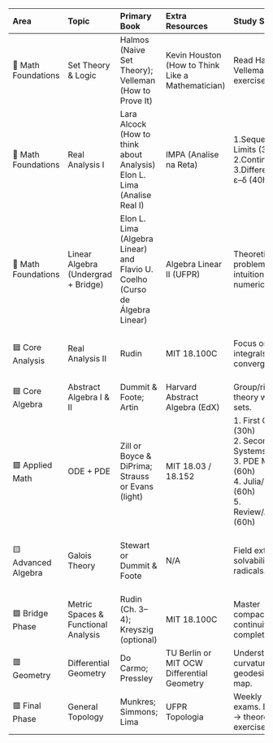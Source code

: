 | Area                | Topic                               | Primary Book                                          | Extra Resources                                      | Study Strategy                                                 |   Hours | Observations                                              |
|:--------------------|:------------------------------------|:------------------------------------------------------|:-------------------------------------------------|:---------------------------------------------------------------|--------:|:----------------------------------------------------------|
| 🔶 Math Foundations | Set Theory & Logic                  | Halmos (Naive Set Theory); Velleman (How to Prove It) | Kevin Houston (How to Think Like a Mathematician) | Read Halmos + Velleman. Do proof exercises by hand.            |      90 | Focus on functions, countability, and proof mastery.      |
| 🔶 Math Foundations | Real Analysis I                     | Lara Alcock (How to think about Analysis) Elon L. Lima (Analise Real I)                                | IMPA (Analise na Reta)                                    | 1.Sequences & Limits (30h)<br>  2.Continuity (30h)<br> 3.Differentiation & ε–δ (40h)               |      100 |     |
| 🔶 Math Foundations | Linear Algebra (Undergrad + Bridge) |Elon L. Lima (Algebra Linear) and Flavio U. Coelho (Curso de Álgebra Linear)    | Algebra Linear II (UFPR)                                | Theoretical problems + matrix intuition. Avoid numerical-only. |      90 | Master duality, eigenvalues, spectral theorem.            |
| 🟦 Core Analysis    | Real Analysis II                    | Rudin                              | MIT 18.100C                                      | Focus on Riemann integrals, uniform convergence.               |      90 | Practice integration theory and functional convergence.   |
| 🟦 Core Algebra     | Abstract Algebra I & II             | Dummit & Foote; Artin                                 | Harvard Abstract Algebra (EdX)                   | Group/ring/field theory with problem sets.                     |      120 | Connect to Galois Theory later.                           |
| 🟩 Applied Math     | ODE + PDE                           | Zill or Boyce & DiPrima; Strauss or Evans (light)     | MIT 18.03 / 18.152                               | 1. First Order ODEs (30h)<br>2. Second Order & Systems (30h)<br>3. PDE Methods (60h)<br>4. Julia/Modeling (60h)<br>5. Review/Applications (60h)                        |      240 | Solve by hand + use Julia for modeling. |
| 🟨 Advanced Algebra | Galois Theory                       | Stewart or Dummit & Foote                             | N/A                                              | Field extensions, solvability by radicals.                     |      90 | Bridge between Abstract Algebra and advanced math.        |
| 🟪 Bridge Phase     | Metric Spaces & Functional Analysis | Rudin (Ch. 3–4); Kreyszig (optional)                  | MIT 18.100C                                      | Master compactness, continuity, completeness.                  |      90 | Core for Topology and Analysis.                           |
| 🟥 Geometry         | Differential Geometry               | Do Carmo; Pressley                                    | TU Berlin or MIT OCW Differential Geometry       | Understand curvature, geodesics, Gauss map.                    |      90 | Must follow multivariable calc + linear algebra.          |
| 🟥 Final Phase      | General Topology                    | Munkres; Simmons; Lima                                    | UFPR Topologia                                        | Weekly mock exams. Definitions → theorems → exercises.         |      120 | Prepare for intensive PhD admission testing.              |
